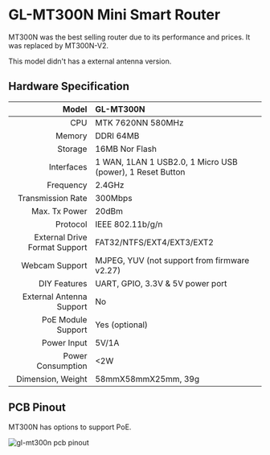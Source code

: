 #  GL-MT300N Mini Smart Router



MT300N was the best selling router due to its performance and prices. It was replaced by MT300N-V2.

This model didn't has a external antenna version.



## Hardware Specification

|                         Model | GL-MT300N                                                 |
| ----------------------------: | :-------------------------------------------------------- |
|                           CPU | MTK 7620NN 580MHz                                         |
|                        Memory | DDRI 64MB                                                 |
|                       Storage | 16MB Nor Flash                                            |
|                    Interfaces | 1 WAN, 1LAN 1 USB2.0, 1 Micro USB (power), 1 Reset Button |
|                     Frequency | 2.4GHz                                                    |
|             Transmission Rate | 300Mbps                                                   |
|                 Max. Tx Power | 20dBm                                                     |
|                      Protocol | IEEE 802.11b/g/n                                          |
| External Drive Format Support | FAT32/NTFS/EXT4/EXT3/EXT2                                 |
|                Webcam Support | MJPEG, YUV (not support from firmware v2.27)              |
|                  DIY Features | UART, GPIO, 3.3V & 5V power port                          |
|      External Antenna Support | No                                                        |
|            PoE Module Support | Yes (optional)                                            |
|                   Power Input | 5V/1A                                                     |
|             Power Consumption | <2W                                                       |
|             Dimension, Weight | 58mmX58mmX25mm, 39g                                       |



## PCB Pinout

MT300N has options to support PoE.

![gl-mt300n pcb pinout](https://static.gl-inet.com/docs/en/2.x/hardware/mt300n/src/mt300n-pcb-marking.jpg) 

  

   







